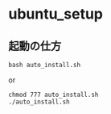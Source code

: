 # ubuntu_setup
## 起動の仕方
```
bash auto_install.sh
```
or
```
chmod 777 auto_install.sh
./auto_install.sh
``` 
